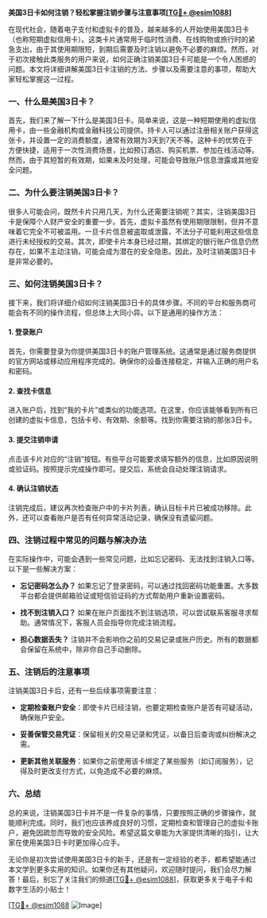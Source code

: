 **美国3日卡如何注销？轻松掌握注销步骤与注意事项[[TG💪+ @esim1088](https://t.me/s/esim1088)]**

在现代社会，随着电子支付和虚拟卡的普及，越来越多的人开始使用美国3日卡（也称短期虚拟信用卡）。这类卡片通常用于临时性消费、在线购物或旅行时的紧急支出，由于其使用期限短，到期后需要及时注销以避免不必要的麻烦。然而，对于初次接触此类服务的用户来说，如何正确注销美国3日卡可能是一个令人困惑的问题。本文将详细讲解美国3日卡注销的方法、步骤以及需要注意的事项，帮助大家轻松掌握这一过程。

### 一、什么是美国3日卡？

首先，我们来了解一下什么是美国3日卡。简单来说，这是一种短期使用的虚拟信用卡，由一些金融机构或金融科技公司提供。持卡人可以通过注册相关账户获得这张卡，并设置一定的消费额度，通常有效期为3天到7天不等。这种卡的优势在于方便快捷，适用于一次性消费场景，比如预订酒店、购买机票、参加在线活动等。然而，由于其短暂的有效期，如果未及时处理，可能会导致账户信息泄露或其他安全问题。

### 二、为什么要注销美国3日卡？

很多人可能会问，既然卡片只用几天，为什么还需要注销呢？其实，注销美国3日卡是保障个人财产安全的重要一步。首先，虚拟卡虽然有使用期限限制，但并不意味着它完全不可被滥用。一旦卡片信息被盗取或泄露，不法分子可能利用这些信息进行未经授权的交易。其次，即使卡片本身已经过期，其绑定的银行账户信息仍然存在，如果不主动注销，可能会成为潜在的安全隐患。因此，及时注销美国3日卡是非常必要的。

### 三、如何注销美国3日卡？

接下来，我们将详细介绍如何注销美国3日卡的具体步骤。不同的平台和服务商可能会有不同的操作流程，但总体上大同小异。以下是通用的操作方法：

#### 1. 登录账户

首先，你需要登录为你提供美国3日卡的账户管理系统。这通常是通过服务商提供的官方网站或移动应用程序完成的。确保你的设备连接稳定，并输入正确的用户名和密码。

#### 2. 查找卡信息

进入账户后，找到“我的卡片”或类似的功能选项。在这里，你应该能够看到所有已创建的虚拟卡信息，包括卡号、有效期、余额等。找到你需要注销的那张3日卡。

#### 3. 提交注销申请

点击该卡片对应的“注销”按钮。有些平台可能要求填写额外的信息，比如原因说明或验证码。按照提示完成操作即可。提交后，系统会自动处理注销请求。

#### 4. 确认注销状态

注销完成后，建议再次检查账户中的卡片列表，确认目标卡片已被成功移除。此外，还可以查看账户是否有任何异常活动记录，确保没有遗留问题。

### 四、注销过程中常见的问题与解决办法

在实际操作中，可能会遇到一些常见问题，比如忘记密码、无法找到注销入口等。以下是一些解决方案：

- **忘记密码怎么办？** 如果忘记了登录密码，可以通过找回密码功能重置。大多数平台都会提供邮箱验证或短信验证码的方式帮助用户重新设置密码。
  
- **找不到注销入口？** 如果在账户页面找不到注销选项，可以尝试联系客服寻求帮助。通常情况下，客服人员会指导你完成注销流程。

- **担心数据丢失？** 注销并不会影响你之前的交易记录或账户历史。所有的数据都会保留在系统中，除非你自己手动删除。

### 五、注销后的注意事项

注销美国3日卡后，还有一些后续事项需要注意：

- **定期检查账户安全**：即使卡片已经注销，也要定期检查账户是否有可疑活动，确保账户安全。

- **妥善保管交易凭证**：保留相关的交易记录和凭证，以备日后查询或纠纷解决之需。

- **更新其他关联服务**：如果你之前使用该卡绑定了某些服务（如订阅服务），记得及时更改支付方式，以免造成不必要的麻烦。

### 六、总结

总的来说，注销美国3日卡并不是一件复杂的事情，只要按照正确的步骤操作，就能顺利完成。同时，我们也应该养成良好的习惯，定期检查和管理自己的虚拟卡账户，避免因疏忽而导致的安全风险。希望这篇文章能为大家提供清晰的指引，让大家在使用美国3日卡时更加得心应手。

无论你是初次尝试使用美国3日卡的新手，还是有一定经验的老手，都希望能通过本文学到更多实用的知识。如果你还有其他疑问，欢迎随时提问，我们会尽力解答！最后，别忘了关注我们的频道[[TG💪+ @esim1088](https://t.me/s/esim1088)]，获取更多关于电子卡和数字生活的小贴士！

[[TG💪+ @esim1088](https://t.me/s/esim1088) ![Image](https://i.postimg.cc/4NQfJmqS/Snipaste-2025-05-13-00-14-12.png)]